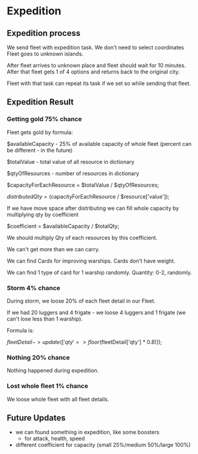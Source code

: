 # Expedition

## Expedition process

We send fleet with expedition task.
We don't need to select coordinates
Fleet goes to unknown islands.

After fleet arrives to unknown place and fleet should wait for 10 minutes.
After that fleet gets 1 of 4 options and returns back to the original city.

Fleet with that task can repeat its task if we set so while sending that fleet.

## Expedition Result

### Getting gold 75% chance

Fleet gets gold by formula:

$availableCapacity - 25% of available capacity of whole fleet (percent can be different - in the future)

$totalValue - total value of all resource in dictionary

$qtyOfResources - number of resources in dictionary

$capacityForEachResource = $totalValue / $qtyOfResources;

$distributedQty = ($capacityForEachResource / $resource['value']);

If we have move space after distributing we can fill whole capacity by multiplying qty by coefficient

$coefficient = $availableCapacity / $totalQty;

We should multiply Qty of each resources by this coefficient. 

We can't get more than we can carry.

We can find Cards for improving warships. Cards don't have weight.

We can find 1 type of card for 1 warship randomly. Quantity: 0-2, randomly.

### Storm 4% chance

During storm, we loose 20% of each fleet detail in our Fleet.

If we had 20 luggers and 4 frigate - we loose 4 luggers and 1 frigate (we can't lose less than 1 warship).

Formula is:

$fleetDetail->update(['qty' => floor($fleetDetail['qty'] * 0.8)]);

### Nothing 20% chance

Nothing happened during expedition.

### Lost whole fleet 1% chance

We loose whole fleet with all fleet details.

## Future Updates

- we can found something in expedition, like some boosters
    - for attack, health, speed
- different coefficient for capacity (small 25%/medium 50%/large 100%)
